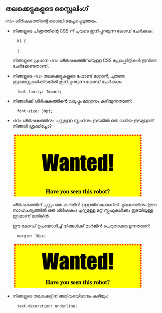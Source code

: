 ## തലക്കെട്ടുകളുടെ സ്റ്റൈലിംഗ്

`<h1>` ശീർഷകത്തിന്റെ ശൈലി മെച്ചപ്പെടുത്താം.

+ നിങ്ങളുടെ ചിത്രത്തിന്റെ CSS ന് ചുവടെ ഇനിപ്പറയുന്ന കോഡ് ചേർക്കുക:
    
        h1 {
        
        }
        
    
    നിങ്ങളുടെ പ്രധാന `<h1>` ശീർഷകത്തിനായുള്ള CSS പ്രോപ്പർട്ടികൾ ഇവിടെ ചേർക്കേണ്ടതാണ്.

+ നിങ്ങളുടെ `<h1>` തലക്കെട്ടുകളുടെ ഫോണ്ട് മാറ്റാൻ, ചുരുണ്ട ബ്രാക്കറ്റുകൾക്കിടയിൽ ഇനിപ്പറയുന്ന കോഡ് ചേർക്കുക:
    
        font-family: Impact;
        

+ നിങ്ങൾക്ക് ശീർഷകത്തിന്റെ വലുപ്പം മാറ്റാനും കഴിയുന്നതാണ്:
    
        font-size: 50pt;
        

+ `<h1>` ശീർഷകത്തിനും ചുറ്റുമുള്ള സ്റ്റഫിനും ഇടയിൽ ഒരു വലിയ ഇടമുള്ളത്‌ നിങ്ങൾ ശ്രദ്ധിച്ചോ?
    
    ![സ്ക്രീൻഷോട്ട്](images/wanted-h1-margin.png)
    
    ശീർഷകത്തിന് ചുറ്റും ഒരു മാർജിൻ ഉള്ളതിനാലാണിത്. മൂലകത്തിനും (ഈ സാഹചര്യത്തിൽ ഒരു ശീർഷകം) ചുറ്റുമുള്ള മറ്റ് സ്റ്റുഫുകൾക്കും ഇടയിലുള്ള ഇടമാണ് മാർജിൻ.
    
    ഈ കോഡ് ഉപയോഗിച്ച് നിങ്ങൾക്ക് മാർ‌ജിൻ‌ ചെറുതാക്കാവുന്നതാണ്:
    
        margin: 10px;
        
    
    ![സ്ക്രീൻഷോട്ട്](images/wanted-h1-margin-small.png)

+ നിങ്ങളുടെ തലക്കെട്ടിന് അടിവരയിടാനും കഴിയും:
    
        text-decoration: underline;